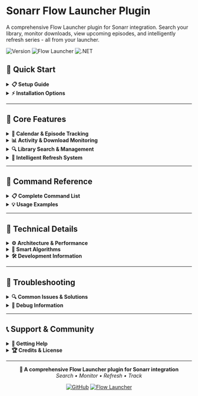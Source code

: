 ﻿# Sonarr Flow Launcher Plugin

A comprehensive Flow Launcher plugin for Sonarr integration. Search your library, monitor downloads, view upcoming episodes, and intelligently refresh series - all from your launcher.

![Version](https://img.shields.io/badge/version-1.0.6-blue) ![Flow Launcher](https://img.shields.io/badge/Flow%20Launcher-compatible-green) ![.NET](https://img.shields.io/badge/.NET-7.0-purple)

## 🚀 Quick Start

<details>
<summary><b>📋 Setup Guide</b></summary>

### Guided Setup (Recommended)
1. Install the plugin
2. Type `snr` in Flow Launcher
3. Follow the **"🔧 Setup Required"** prompt
4. Type `snr -setup` and follow the interactive wizard

### Manual Setup
1. Open Flow Launcher Settings → Plugins → Sonarr Explorer
2. Configure:
   - **Server URL**: `localhost:8989` (adjust port as needed)
   - **API Key**: Found in Sonarr → Settings → General → API Key
   - **HTTPS**: Toggle if using SSL

### Finding Your API Key
1. Open Sonarr web interface
2. Go to Settings → General
3. Copy the long string from the "API Key" field

</details>

<details>
<summary><b>⚡ Installation Options</b></summary>

### From Release (Recommended)
1. Download latest release from GitHub
2. Extract to `%APPDATA%\FlowLauncher\Plugins\SonarrFlowLauncherPlugin`
3. Restart Flow Launcher

### From Source
```powershell
git clone https://github.com/AtaraxyState/Sonarr-Explorer.git
cd Sonarr-Explorer
.\deploy.ps1
```

</details>

---

## 📖 Core Features

<details>
<summary><b>📅 Calendar & Episode Tracking</b></summary>

### View Upcoming Episodes (`snr -c`)
- **Today**: `snr -c today` - Episodes airing today
- **Tomorrow**: `snr -c tomorrow` - Tomorrow's schedule  
- **This Week**: `snr -c week` - Week overview
- **Next Week**: `snr -c "next week"` - Upcoming week
- **This Month**: `snr -c month` - Monthly view

### Smart Episode Information
- **Air Times**: Automatic timezone conversion (UTC → Local)
- **Episode Details**: Season/Episode numbers, titles, overviews
- **Status Indicators**: Monitored/unmonitored, downloaded status
- **User-Friendly Dates**: "Today", "Tomorrow", specific dates

</details>

<details>
<summary><b>📊 Activity & Download Monitoring</b></summary>

### Current Downloads (`snr -a q`)
- **Live Progress**: Real-time download percentages
- **Quality Info**: Resolution, codec, release group
- **Episode Context**: Series name, season/episode numbers
- **Status Tracking**: Downloading, importing, completed

### Download History (`snr -a h`)
- **Recent Activity**: Last completed downloads
- **Success/Failure Status**: Color-coded indicators
- **Time Context**: "Today", "Yesterday", specific dates
- **Quality Details**: Final file quality and specifications

### Combined View (`snr -a`)
Shows both queue and recent history for complete activity overview.

</details>

<details>
<summary><b>🔍 Library Search & Management</b></summary>

### Series Search (`snr -l [search term]`)
- **Instant Search**: Type to find series in your library
- **Series Details**: Status, statistics, poster images
- **Quick Access**: One-click to open series in Sonarr web UI
- **Status Overview**: Monitored status, episode counts

### Library Overview (`snr -l`)
- Browse entire library
- Filter by status (monitored/unmonitored)
- Quick series information access

</details>

<details>
<summary><b>🔄 Intelligent Refresh System</b></summary>

### Calendar-Based Refresh (Smart)
- **Today's Episodes**: `snr -c` or `snr -r c` - Refresh series with today's episodes
- **Yesterday's Episodes**: `snr -y` or `snr -r y` - Catch up on yesterday's shows
- **Overdue Episodes**: `snr -n` or `snr -r n` - Refresh shows with episodes that already aired
- **Past N Days**: `snr -r 3` - Refresh series from past 3 days (any number)

### Traditional Refresh Options
- **All Series**: `snr -r all` - Full library refresh
- **Specific Series**: `snr -r [series name]` - Search and refresh individual shows

### Advanced Features
- **Timezone Intelligence**: Automatic UTC to local time conversion
- **Grace Period**: 10-minute buffer before considering episodes "overdue"
- **Duplicate Prevention**: Avoids multiple refreshes of the same series
- **Rate Limiting**: Prevents server overload with 100ms delays
- **Detailed Logging**: Comprehensive debug information

</details>

---

## 🎯 Command Reference

<details>
<summary><b>📋 Complete Command List</b></summary>

| Command | Alternative | Description |
|---------|-------------|-------------|
| **Calendar & Episodes** |
| `snr -c` | | 📺 View upcoming episodes (options below) |
| `snr -c today` | | 📺 View today's episodes |
| `snr -c week` | | 📺 View this week's episodes |
| `snr -c month` | | 📺 View this month's episodes |
| `snr -r c` | | 📅 Refresh today's calendar series |
| `snr -y` | `snr -r y` | 📅 Refresh yesterday's calendar series |
| `snr -n` | `snr -r n` | ⏰ Refresh overdue episodes |
| `snr -r 3` | | 📅 Refresh series from past 3 days |
| **Activity & Downloads** |
| `snr -a` | | 📊 Show activity overview |
| `snr -a q` | `snr -a queue` | 📥 Show download queue |
| `snr -a h` | `snr -a history` | 📜 Show download history |
| **Library & Search** |
| `snr -l` | | 🔍 Browse library |
| `snr -l [term]` | | 🔍 Search for series |
| `snr [series]` | | 🔍 Quick series search |
| **Management** |
| `snr -r all` | | 🔄 Refresh all series |
| `snr -r [series]` | | 🔄 Refresh specific series |
| **Utilities** |
| `snr -setup` | | 🔧 Guided setup wizard |
| `snr -help` | | ❓ Show help information |
| `snr -about` | | ℹ️ Plugin information |
| `snr -test` | | 🧪 Test connection & settings |

</details>

<details>
<summary><b>💡 Usage Examples</b></summary>

### Daily Workflow
```
# Check what's airing today
snr -c today

# Refresh today's shows for new episodes
snr -r c

# Check download progress
snr -a q

# Look for a specific series
snr breaking bad
```

### Weekly Maintenance
```
# Refresh past week's shows
snr -r 7

# Check what's coming this week
snr -c week

# Review recent download history
snr -a h
```

### Troubleshooting
```
# Test your connection
snr -test

# Get help with commands
snr -help

# Check plugin information
snr -about
```

</details>

---

## 🔧 Technical Details

<details>
<summary><b>⚙️ Architecture & Performance</b></summary>

### Threading Model
- **UI Thread Safety**: All UI components created on main thread
- **Background Processing**: Service operations run asynchronously
- **Settings Hot-Reload**: Configuration changes applied immediately
- **No Restart Required**: Settings updates work without Flow Launcher restart

### API Integration
- **Rate Limiting**: 100ms delays between refresh commands
- **Error Handling**: Graceful degradation on connection issues
- **Timeout Management**: Proper handling of slow responses
- **Batch Operations**: Efficient grouping of related requests

### Data Processing
- **Timezone Handling**: Automatic UTC to local time conversion
- **Date Parsing**: Robust handling of various date formats
- **Memory Management**: Efficient caching and cleanup
- **Performance Optimization**: Minimal UI blocking operations

</details>

<details>
<summary><b>🧠 Smart Algorithms</b></summary>

### Overdue Detection Logic
1. **Parse Air Dates**: Handle Sonarr's UTC timestamps
2. **Convert Timezones**: UTC → Local time for accurate comparison
3. **Apply Buffer**: 10-minute grace period prevents false positives
4. **Current Time Check**: Compare against actual local time
5. **Debug Logging**: Detailed output for troubleshooting

### Calendar Intelligence
1. **Date Range Fetching**: Efficient calendar API calls
2. **Series Grouping**: Prevent duplicate refresh commands
3. **Targeted Refresh**: Only refresh series with relevant episodes
4. **Success Tracking**: Monitor and report refresh status

### Search Optimization
- **Fuzzy Matching**: Find series even with partial/inexact names
- **Relevance Scoring**: Best matches appear first
- **Context Awareness**: Recent searches get priority
- **Performance Caching**: Reduce repeated API calls

</details>

<details>
<summary><b>🛠️ Development Information</b></summary>

### Prerequisites
- .NET 7.0 SDK
- Flow Launcher installed
- PowerShell (for deployment scripts)
- Sonarr instance for testing

### Build Commands
```powershell
# Build the project
dotnet build

# Run in debug mode
dotnet build --configuration Debug

# Create release build
dotnet build --configuration Release
```

### Deployment
```powershell
# Deploy with execution policy bypass
powershell -ExecutionPolicy Bypass -File .\deploy.ps1

# Deploy if scripts are trusted
.\deploy.ps1
```

### Project Structure
```
SonarrFlowLauncherPlugin/
├── Commands/           # Command handlers
├── Services/          # API and business logic
├── Models/            # Data models
├── Images/            # Plugin icons
└── plugin.json        # Plugin manifest
```

</details>

---

## 🚨 Troubleshooting

<details>
<summary><b>🔍 Common Issues & Solutions</b></summary>

### Plugin Not Working
**Symptoms**: Plugin doesn't appear or respond
- ✅ Verify Flow Launcher is running
- ✅ Check Plugins list in Flow Launcher settings  
- ✅ Ensure all files copied to plugin directory
- ✅ Restart Flow Launcher completely

### Connection Problems
**Symptoms**: "Connection failed" or timeout errors
- ✅ Verify Sonarr is running and accessible
- ✅ Test URL in browser: `http://localhost:8989`
- ✅ Check API key is correct (copy from Sonarr settings)
- ✅ Verify port number matches your Sonarr config
- ✅ Ensure HTTPS setting matches your setup

### Setup Issues
**Symptoms**: Can't configure or settings not saving
- ✅ Try guided setup: `snr -setup`
- ✅ Check Flow Launcher has write permissions
- ✅ Verify plugin.json file isn't corrupted
- ✅ Use manual settings panel as alternative

### Calendar/Refresh Problems
**Symptoms**: No episodes found or refresh not working
- ✅ Check Sonarr calendar has data for the date range
- ✅ Verify series are monitored in Sonarr
- ✅ Ensure episodes have proper air dates set
- ✅ Check Flow Launcher debug logs for detailed info

</details>

<details>
<summary><b>🐛 Debug Information</b></summary>

### Enable Debug Logging
1. Open Flow Launcher settings
2. Go to General → Logging
3. Enable Debug level logging
4. Restart Flow Launcher
5. Check logs in `%APPDATA%\FlowLauncher\Logs`

### What to Look For
- **Connection attempts**: API call success/failure
- **Timezone conversions**: UTC to local time calculations  
- **Episode detection**: Which episodes are found/considered overdue
- **Threading issues**: UI thread violations or deadlocks

### Common Log Messages
```
✅ [INFO] Successfully connected to Sonarr
❌ [ERROR] Failed to connect: Connection refused
🔄 [DEBUG] Converting UTC time 2024-01-15T20:00:00Z to local
⏰ [DEBUG] Episode aired at 15:00, current time 15:05 - NOT overdue (within buffer)
```

</details>

---

## 📞 Support & Community

<details>
<summary><b>💬 Getting Help</b></summary>

### GitHub Issues
- **Bug Reports**: Use issue templates for detailed reports
- **Feature Requests**: Suggest new functionality
- **Questions**: Ask for help with setup or usage

### Self-Help Resources
- **Built-in Help**: `snr -help` for command reference
- **Test Connection**: `snr -test` for diagnostics
- **Plugin Info**: `snr -about` for version details

### Contributing
- Fork the repository
- Create feature branches
- Submit pull requests
- Follow existing code style

</details>

<details>
<summary><b>🏆 Credits & License</b></summary>

### Acknowledgments
- **Sonarr Team**: For the excellent API and official icons
- **Flow Launcher**: For the fantastic launcher platform
- **Community**: For testing, feedback, and feature suggestions

### Technologies Used
- **.NET 7.0**: Core framework
- **Flow Launcher SDK**: Plugin integration
- **Newtonsoft.Json**: JSON processing
- **System.Net.Http**: API communication

### License
MIT License - Free to use, modify, and distribute

### Development Environment
- **Cursor**: Primary development IDE
- **GitHub**: Source control and releases
- **PowerShell**: Deployment automation

</details>

---

<div align="center">

**🎯 A comprehensive Flow Launcher plugin for Sonarr integration**  
*Search • Monitor • Refresh • Track*

[![GitHub](https://img.shields.io/badge/GitHub-Repository-blue)](https://github.com/AtaraxyState/Sonarr-Explorer) 
[![Flow Launcher](https://img.shields.io/badge/Flow%20Launcher-Plugin-green)](https://www.flowlauncher.com/)

</div>






